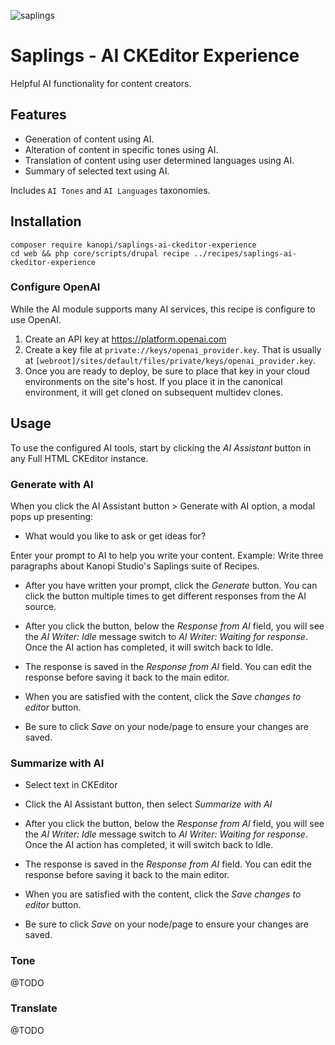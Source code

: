 ![saplings](https://github.com/kanopi/saplings/assets/5177009/a6377e32-deb2-49d8-873a-f3dd5a36fa7c)

# Saplings - AI CKEditor Experience

Helpful AI functionality for content creators.

## Features
- Generation of content using AI.
- Alteration of content in specific tones using AI.
- Translation of content using user determined languages using AI.
- Summary of selected text using AI.

Includes `AI Tones` and `AI Languages` taxonomies.

## Installation

```
composer require kanopi/saplings-ai-ckeditor-experience
cd web && php core/scripts/drupal recipe ../recipes/saplings-ai-ckeditor-experience
```

### Configure OpenAI

While the AI module supports many AI services, this recipe is configure to use
OpenAI.

1. Create an API key at https://platform.openai.com
2. Create a key file at `private://keys/openai_provider.key`. That is usually at
   `[webroot]/sites/default/files/private/keys/openai_provider.key`.
3. Once you are ready to deploy, be sure to place that key in your cloud
environments on the site's host. If you place it in the canonical environment,
it will get cloned on subsequent multidev clones.

## Usage

To use the configured AI tools, start by clicking the *AI Assistant* button in any
Full HTML CKEditor instance.

### Generate with AI

When you click the AI Assistant button > Generate with AI option, a modal pops
up presenting:

- What would you like to ask or get ideas for?

Enter your prompt to AI to help you write your content.
Example: Write three paragraphs about Kanopi Studio's Saplings suite of Recipes.

- After you have written your prompt, click the *Generate* button. You can click
  the button multiple times to get different responses from the AI source.

- After you click the button, below the *Response from AI* field, you will see
  the *AI Writer: Idle* message switch to *AI Writer: Waiting for response*.
  Once the AI action has completed, it will switch back to Idle.

- The response is saved in the *Response from AI* field. You can edit the
  response before saving it back to the main editor.

- When you are satisfied with the content, click the *Save changes to editor*
  button.

- Be sure to click *Save* on your node/page to ensure your changes are saved.

### Summarize with AI

- Select text in CKEditor
- Click the AI Assistant button, then select *Summarize with AI*

- After you click the button, below the *Response from AI* field, you will see
  the *AI Writer: Idle* message switch to *AI Writer: Waiting for response*.
  Once the AI action has completed, it will switch back to Idle.

- The response is saved in the *Response from AI* field. You can edit the
  response before saving it back to the main editor.

- When you are satisfied with the content, click the *Save changes to editor*
  button.

- Be sure to click *Save* on your node/page to ensure your changes are saved.

### Tone

@TODO

### Translate

@TODO

